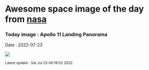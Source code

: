 
# Awesome space image of the day from [nasa](https://api.nasa.gov/)

### Today image : Apollo 11 Landing Panorama

Date : 2022-07-23


![](https://apod.nasa.gov/apod/image/2207/a11pan1040226lftsm600.jpg)

<small>Latest update : Sat Jul 23 06:19:52 2022</small>


